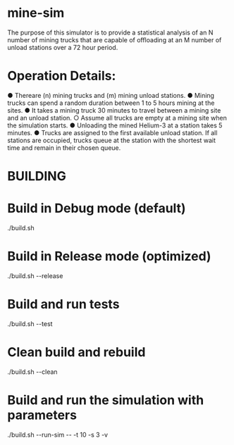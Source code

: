 # mine-sim
The purpose of this simulator is to provide a statistical analysis of an N number of mining trucks that are capable of offloading at an M number of unload stations over a 72 hour period.

 # Operation Details:
 ● Thereare (n) mining trucks and (m) mining unload stations.
 ● Mining trucks can spend a random duration between 1 to 5 hours mining at the sites.
 ● It takes a mining truck 30 minutes to travel between a mining site and an unload station.
 ○ Assume all trucks are empty at a mining site when the simulation starts.
 ● Unloading the mined Helium-3 at a station takes 5 minutes.
 ● Trucks are assigned to the first available unload station. If all stations are occupied, trucks
 queue at the station with the shortest wait time and remain in their chosen queue.


# BUILDING 

# Build in Debug mode (default)
./build.sh

# Build in Release mode (optimized)
./build.sh --release

# Build and run tests
./build.sh --test

# Clean build and rebuild
./build.sh --clean

# Build and run the simulation with parameters
./build.sh --run-sim -- -t 10 -s 3 -v